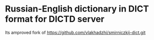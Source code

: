 # Russian-English dictionary in DICT format for DICTD server
Its amproved fork of https://github.com/vlakhadzhi/smirniczkij-dict.git


